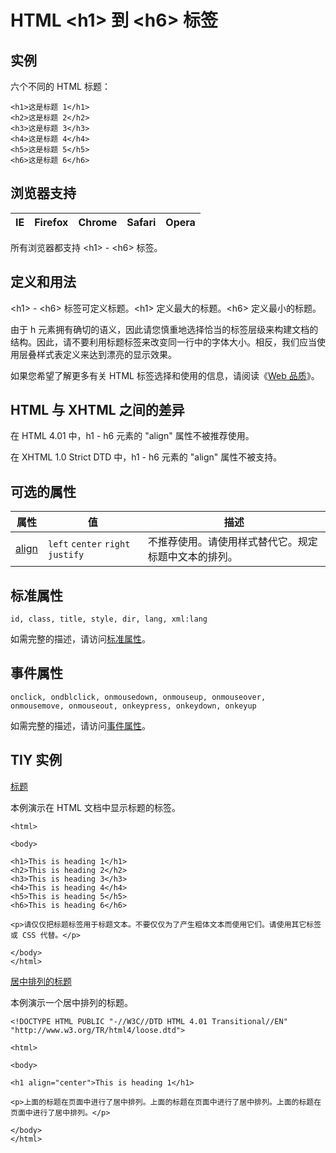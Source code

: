 # HTML &lt;h1&gt; 到 &lt;h6&gt; 标签

## 实例

六个不同的 HTML 标题：

```
<h1>这是标题 1</h1>
<h2>这是标题 2</h2>
<h3>这是标题 3</h3>
<h4>这是标题 4</h4>
<h5>这是标题 5</h5>
<h6>这是标题 6</h6>

```



## 浏览器支持

| IE | Firefox | Chrome | Safari | Opera |
| --- | --- | --- | --- | --- |

所有浏览器都支持 &lt;h1&gt; - &lt;h6&gt; 标签。

## 定义和用法

&lt;h1&gt; - &lt;h6&gt; 标签可定义标题。&lt;h1&gt; 定义最大的标题。&lt;h6&gt; 定义最小的标题。

由于 h 元素拥有确切的语义，因此请您慎重地选择恰当的标签层级来构建文档的结构。因此，请不要利用标题标签来改变同一行中的字体大小。相反，我们应当使用层叠样式表定义来达到漂亮的显示效果。

如果您希望了解更多有关 HTML 标签选择和使用的信息，请阅读《[Web 品质](/quality/quality_elements.asp "Web 品质 - 重要的 HTML 元素")》。

## HTML 与 XHTML 之间的差异

在 HTML 4.01 中，h1 - h6 元素的 "align" 属性不被推荐使用。

在 XHTML 1.0 Strict DTD 中，h1 - h6 元素的 "align" 属性不被支持。

## 可选的属性

| 属性 | 值 | 描述 |
| --- | --- | --- |
| [align](/tags/att_hn_align.asp "HTML 标题标签的 align 属性") |    `left`   `center`   `right`   `justify` | 不推荐使用。请使用样式替代它。规定标题中文本的排列。 |

## 标准属性

```
id, class, title, style, dir, lang, xml:lang
```

如需完整的描述，请访问[标准属性](/tags/html_ref_standardattributes.asp)。

## 事件属性

```
onclick, ondblclick, onmousedown, onmouseup, onmouseover,
onmousemove, onmouseout, onkeypress, onkeydown, onkeyup

```

如需完整的描述，请访问[事件属性](/tags/html_ref_eventattributes.asp)。

## TIY 实例

[标题](/tiy/t.asp?f=html_headers)

本例演示在 HTML 文档中显示标题的标签。

```
<html>

<body>

<h1>This is heading 1</h1>
<h2>This is heading 2</h2>
<h3>This is heading 3</h3>
<h4>This is heading 4</h4>
<h5>This is heading 5</h5>
<h6>This is heading 6</h6>

<p>请仅仅把标题标签用于标题文本。不要仅仅为了产生粗体文本而使用它们。请使用其它标签或 CSS 代替。</p>

</body>
</html>

```

[居中排列的标题](/tiy/t.asp?f=html_header)

本例演示一个居中排列的标题。

```
<!DOCTYPE HTML PUBLIC "-//W3C//DTD HTML 4.01 Transitional//EN"
"http://www.w3.org/TR/html4/loose.dtd">

<html>

<body>

<h1 align="center">This is heading 1</h1>

<p>上面的标题在页面中进行了居中排列。上面的标题在页面中进行了居中排列。上面的标题在页面中进行了居中排列。</p>

</body>
</html>

```

